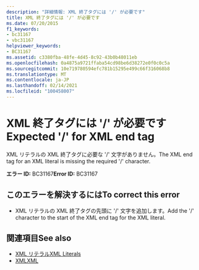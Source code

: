 ```yaml
---
description: "詳細情報: XML 終了タグには '/' が必要です"
title: XML 終了タグには '/' が必要です
ms.date: 07/20/2015
f1_keywords:
- bc31167
- vbc31167
helpviewer_keywords:
- BC31167
ms.assetid: c3380fba-48fe-4d45-8c92-43b0b48011eb
ms.openlocfilehash: 0a4875a9721ffaba54cd98be6d38272e0f0c0c5a
ms.sourcegitcommit: 10e719780594efc781b15295e499c66f316068b8
ms.translationtype: MT
ms.contentlocale: ja-JP
ms.lasthandoff: 02/14/2021
ms.locfileid: "100458007"
---
```

# <a name="expected--for-xml-end-tag"></a><span data-ttu-id="cd124-103">XML 終了タグには '/' が必要です</span><span class="sxs-lookup"><span data-stu-id="cd124-103">Expected '/' for XML end tag</span></span>

<span data-ttu-id="cd124-104">XML リテラルの XML 終了タグに必要な '/' 文字がありません。</span><span class="sxs-lookup"><span data-stu-id="cd124-104">The XML end tag for an XML literal is missing the required '/' character.</span></span>  
  
 <span data-ttu-id="cd124-105">**エラー ID:** BC31167</span><span class="sxs-lookup"><span data-stu-id="cd124-105">**Error ID:** BC31167</span></span>  
  
## <a name="to-correct-this-error"></a><span data-ttu-id="cd124-106">このエラーを解決するには</span><span class="sxs-lookup"><span data-stu-id="cd124-106">To correct this error</span></span>  
  
- <span data-ttu-id="cd124-107">XML リテラルの XML 終了タグの先頭に '/' 文字を追加します。</span><span class="sxs-lookup"><span data-stu-id="cd124-107">Add the '/' character to the start of the XML end tag for the XML literal.</span></span>  
  
## <a name="see-also"></a><span data-ttu-id="cd124-108">関連項目</span><span class="sxs-lookup"><span data-stu-id="cd124-108">See also</span></span>

- [<span data-ttu-id="cd124-109">XML リテラル</span><span class="sxs-lookup"><span data-stu-id="cd124-109">XML Literals</span></span>](../language-reference/xml-literals/index.md)
- [<span data-ttu-id="cd124-110">XML</span><span class="sxs-lookup"><span data-stu-id="cd124-110">XML</span></span>](../programming-guide/language-features/xml/index.md)
